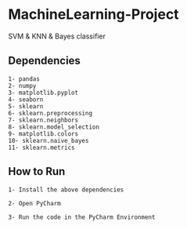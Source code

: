 # MachineLearning-Project

SVM & KNN & Bayes classifier

## Dependencies
```
1- pandas
2- numpy
3- matplotlib.pyplot
4- seaborn
5- sklearn
6- sklearn.preprocessing
7- sklearn.neighbors
8- sklearn.model_selection
9- matplotlib.colors
10- sklearn.naive_bayes
11- sklearn.metrics
```
## How to Run
 ```
1- Install the above dependencies

2- Open PyCharm

3- Run the code in the PyCharm Environment
```
